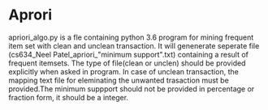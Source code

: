 # Aprori
apriori_algo.py is a fle containing python 3.6 program for mining frequent item set with clean and unclean transaction. It will genenerate seperate file (cs634_Neel Patel_apriori_"minimum support".txt) containing a result of frequent itemsets. 
The type of file(clean or unclen) should be provided explicitly when asked in program.
In case of unclean transaction, the mapping text file for eleminating the unwanted trasaction must be provided.The minimum suppport should not be provided in percentage or fraction form, it should be a integer.
